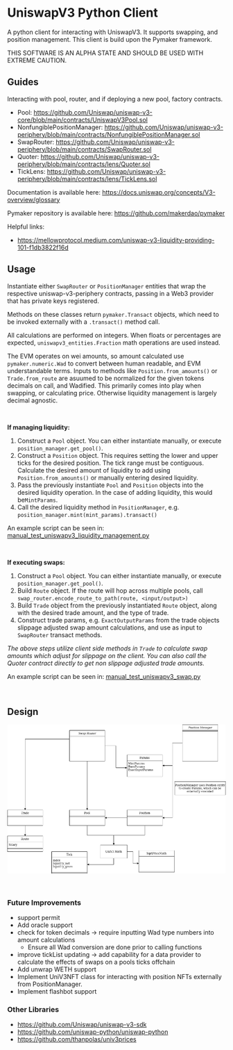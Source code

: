 # UniswapV3 Python Client

A python client for interacting with UniswapV3. It supports swapping, and position management. This client is build upon the Pymaker framework.

THIS SOFTWARE IS AN ALPHA STATE AND SHOULD BE USED WITH EXTREME CAUTION.

## Guides
Interacting with pool, router, and if deploying a new pool, factory contracts.
- Pool: https://github.com/Uniswap/uniswap-v3-core/blob/main/contracts/UniswapV3Pool.sol
- NonfungiblePositionManager: https://github.com/Uniswap/uniswap-v3-periphery/blob/main/contracts/NonfungiblePositionManager.sol
- SwapRouter: https://github.com/Uniswap/uniswap-v3-periphery/blob/main/contracts/SwapRouter.sol
- Quoter: https://github.com/Uniswap/uniswap-v3-periphery/blob/main/contracts/lens/Quoter.sol
- TickLens: https://github.com/Uniswap/uniswap-v3-periphery/blob/main/contracts/lens/TickLens.sol

Documentation is available here: https://docs.uniswap.org/concepts/V3-overview/glossary

Pymaker repository is available here: https://github.com/makerdao/pymaker 

Helpful links:
- https://mellowprotocol.medium.com/uniswap-v3-liquidity-providing-101-f1db3822f16d

## Usage

Instantiate either `SwapRouter` or `PositionManager` entities that wrap the respective uniswap-v3-periphery contracts, passing in a Web3 provider that has private keys registered.

Methods on these classes return `pymaker.Transact` objects, which need to be invoked externally with a `.transact()` method call.

All calculations are performed on integers. When floats or percentages are expected, `uniswapv3_entities.Fraction` math operations are used instead. 

The EVM operates on wei amounts, so amount calculated use `pymaker.numeric.Wad` to convert between human readable, and EVM understandable terms. Inputs to methods like `Position.from_amounts()` or `Trade.from_route` are asuumed to be normalized for the given tokens decimals on call, and Wadified. This primarily comes into play when swapping, or calculating price. Otherwise liquidity management is largely decimal agnostic.

&nbsp;

**If managing liquidity:**
1. Construct a `Pool` object. You can either instantiate manually, or execute `position_manager.get_pool()`.
2. Construct a `Position` object. This requires setting the lower and upper ticks for the desired position. The tick range must be contiguous. Calculate the desired amount of liquidity to add using `Position.from_amounts()` or manually entering desired liquidity.
3. Pass the previously instantiate `Pool` and `Position` objects into the desired liquidity operation. In the case of adding liquidity, this would be`MintParams`.
4. Call the desired liquidity method in `PositionManager`, e.g. `position_manager.mint(mint_params).transact()`

An example script can be seen in: [manual_test_uniswapv3_liquidity_management.py](../tests/manual_test_uniswapv3_liquidity_management.py)

&nbsp;

**If executing swaps:**

1. Construct a `Pool` object. You can either instantiate manually, or execute `position_manager.get_pool()`.  
2. Build `Route` object. If the route will hop across multiple pools, call `swap_router.encode_route_to_path(route, <input/output>)`
3. Build `Trade` object from the previously instantiated `Route` object, along with the desired trade amount, and the type of trade.
4. Construct trade params, e.g. `ExactOutputParams` from the trade objects slippage adjusted swap amount calculations, and use as input to `SwapRouter` transact methods.

*The above steps utilize client side methods in `Trade` to calculate swap amounts which adjust for slippage on the client. You can also call the Quoter contract directly to get non slippage adjusted trade amounts.*

An example script can be seen in: [manual_test_uniswapv3_swap.py](../tests/manual_test_uniswapv3_swap.py)

&nbsp;

## Design

![Client Architecture](UniV3ClientArchitecture.png)

&nbsp;

### Future Improvements
- support permit
- Add oracle support
- check for token decimals -> require inputting Wad type numbers into amount calculations
  - Ensure all Wad conversion are done prior to calling functions
- improve tickList updating -> add capability for a data provider to calculate the effects of swaps on a pools ticks offchain
- Add unwrap WETH support
- Implement UniV3NFT class for interacting with position NFTs externally from PositionManager.
- Implement flashbot support

### Other Libraries
- https://github.com/Uniswap/uniswap-v3-sdk
- https://github.com/uniswap-python/uniswap-python
- https://github.com/thanpolas/univ3prices
